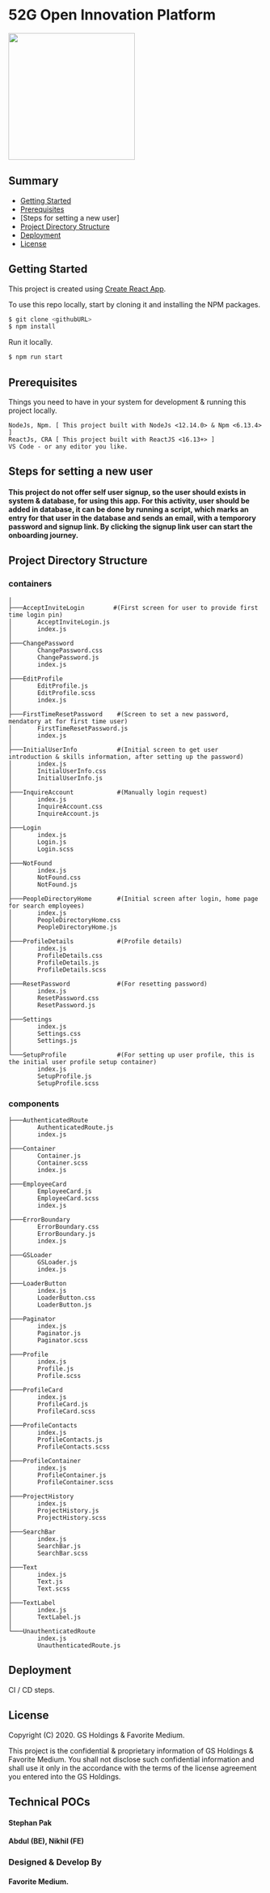 # 52G Open Innovation Platform

<img src="https://people.52g.gs/static/media/OILogo.0b7febb8.svg" width="250px"/>

## Summary

  - [Getting Started](#getting-started)
  - [Prerequisites](#prerequisites)
  - [Steps for setting a new user]
  - [Project Directory Structure](#project-directory-structure)
  - [Deployment](#deployment)
  - [License](#license)

## Getting Started

This project is created using [Create React App](https://github.com/facebookincubator/create-react-app).

To use this repo locally, start by cloning it and installing the NPM packages.

``` bash
$ git clone <githubURL>
$ npm install
```

Run it locally.

``` bash
$ npm run start
```

## Prerequisites

Things you need to have in your system for development & running this project locally.

    NodeJs, Npm. [ This project built with NodeJs <12.14.0> & Npm <6.13.4> ]
    ReactJs, CRA [ This project built with ReactJS <16.13+> ]
    VS Code - or any editor you like.

## Steps for setting a new user
#### This project do not offer self user signup, so the user should exists in system & database, for using this app. For this activity, user should be added in database, it can be done by running a script, which marks an entry for that user in the database and sends an email, with a temporory password and signup link. By clicking the signup link user can start the onboarding journey.

## Project Directory Structure

### containers
```
│
├───AcceptInviteLogin        #(First screen for user to provide first time login pin)
│       AcceptInviteLogin.js
│       index.js
│
├───ChangePassword
│       ChangePassword.css
│       ChangePassword.js
│       index.js
│
├───EditProfile
│       EditProfile.js
│       EditProfile.scss
│       index.js
│
├───FirstTimeResetPassword    #(Screen to set a new password, mendatory at for first time user)
│       FirstTimeResetPassword.js
│       index.js
│
├───InitialUserInfo           #(Initial screen to get user introduction & skills information, after setting up the password)
│       index.js
│       InitialUserInfo.css
│       InitialUserInfo.js
│
├───InquireAccount            #(Manually login request)
│       index.js
│       InquireAccount.css
│       InquireAccount.js
│
├───Login
│       index.js
│       Login.js
│       Login.scss
│
├───NotFound
│       index.js
│       NotFound.css
│       NotFound.js
│
├───PeopleDirectoryHome       #(Initial screen after login, home page for search employees)
│       index.js
│       PeopleDirectoryHome.css
│       PeopleDirectoryHome.js
│
├───ProfileDetails            #(Profile details)
│       index.js
│       ProfileDetails.css
│       ProfileDetails.js
│       ProfileDetails.scss
│
├───ResetPassword             #(For resetting password)
│       index.js
│       ResetPassword.css
│       ResetPassword.js
│
├───Settings         
│       index.js
│       Settings.css
│       Settings.js
│
└───SetupProfile              #(For setting up user profile, this is the initial user profile setup container)
        index.js
        SetupProfile.js
        SetupProfile.scss
```

### components

```
├───AuthenticatedRoute
│       AuthenticatedRoute.js
│       index.js
│
├───Container
│       Container.js
│       Container.scss
│       index.js
│
├───EmployeeCard
│       EmployeeCard.js
│       EmployeeCard.scss
│       index.js
│
├───ErrorBoundary
│       ErrorBoundary.css
│       ErrorBoundary.js
│       index.js
│
├───GSLoader
│       GSLoader.js
│       index.js
│
├───LoaderButton
│       index.js
│       LoaderButton.css
│       LoaderButton.js
│
├───Paginator
│       index.js
│       Paginator.js
│       Paginator.scss
│
├───Profile
│       index.js
│       Profile.js
│       Profile.scss
│
├───ProfileCard
│       index.js
│       ProfileCard.js
│       ProfileCard.scss
│
├───ProfileContacts
│       index.js
│       ProfileContacts.js
│       ProfileContacts.scss
│
├───ProfileContainer
│       index.js
│       ProfileContainer.js
│       ProfileContainer.scss
│
├───ProjectHistory
│       index.js
│       ProjectHistory.js
│       ProjectHistory.scss
│
├───SearchBar
│       index.js
│       SearchBar.js
│       SearchBar.scss
│
├───Text
│       index.js
│       Text.js
│       Text.scss
│
├───TextLabel
│       index.js
│       TextLabel.js
│
└───UnauthenticatedRoute
        index.js
        UnauthenticatedRoute.js
```

## Deployment

CI / CD steps.

## License

Copyright (C) 2020. GS Holdings & Favorite Medium.

This project is the confidential & proprietary information of GS Holdings & Favorite Medium. You shall not disclose such confidential information and shall use it only in the accordance with the terms of the license agreement you entered into the GS Holdings.

## Technical POCs
#### Stephan Pak
#### Abdul (BE), Nikhil (FE)

### Designed & Develop By
#### Favorite Medium.
